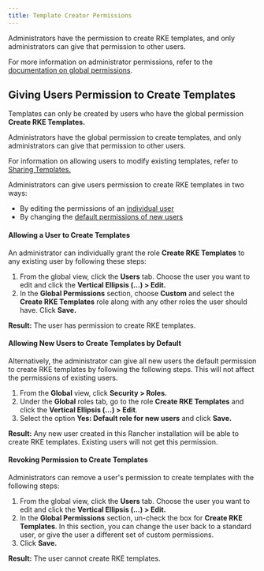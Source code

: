 ```yaml
---
title: Template Creator Permissions
---
```


Administrators have the permission to create RKE templates, and only administrators can give that permission to other users.

For more information on administrator permissions, refer to the [documentation on global permissions](/docs/admin-settings/rbac/global-permissions/).

## Giving Users Permission to Create Templates

Templates can only be created by users who have the global permission **Create RKE Templates.**

Administrators have the global permission to create templates, and only administrators can give that permission to other users.

For information on allowing users to modify existing templates, refer to [Sharing Templates.](/docs/admin-settings/rke-templates/template-access-and-sharing)

Administrators can give users permission to create RKE templates in two ways:

- By editing the permissions of an [individual user](#allowing-a-user-to-create-templates)
- By changing the [default permissions of new users](#allowing-new-users-to-create-templates-by-default)

#### Allowing a User to Create Templates

An administrator can individually grant the role **Create RKE Templates** to any existing user by following these steps:

1. From the global view, click the **Users** tab. Choose the user you want to edit and click the **Vertical Ellipsis (...) > Edit.**
1. In the **Global Permissions** section, choose **Custom** and select the **Create RKE Templates** role along with any other roles the user should have. Click **Save.**

**Result:** The user has permission to create RKE templates.

#### Allowing New Users to Create Templates by Default

Alternatively, the administrator can give all new users the default permission to create RKE templates by following the following steps. This will not affect the permissions of existing users.

1. From the **Global** view, click **Security > Roles.**
1. Under the **Global** roles tab, go to the role **Create RKE Templates** and click the **Vertical Ellipsis (...) > Edit**.
1. Select the option **Yes: Default role for new users** and click **Save.**

**Result:** Any new user created in this Rancher installation will be able to create RKE templates. Existing users will not get this permission.

#### Revoking Permission to Create Templates

Administrators can remove a user's permission to create templates with the following steps:

1. From the global view, click the **Users** tab. Choose the user you want to edit and click the **Vertical Ellipsis (...) > Edit.**
1. In the **Global Permissions** section, un-check the box for **Create RKE Templates**. In this section, you can change the user back to a standard user, or give the user a different set of custom permissions.
1. Click **Save.**

**Result:** The user cannot create RKE templates.
